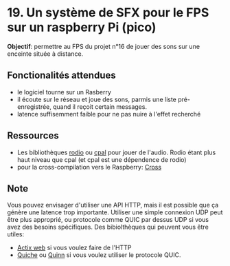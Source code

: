 # 19. Un système de SFX pour le FPS sur un raspberry Pi (pico)

**Objectif**: permettre au FPS du projet n°16 de jouer des sons sur une enceinte située à distance.

## Fonctionalités attendues
- le logiciel tourne sur un Rasberry
- il écoute sur le réseau et joue des sons, parmis une liste pré-enregistrée, quand il reçoit certain messages.
- latence suffisemment faible pour ne pas nuire à l'effet recherché

## Ressources
- Les bibliothèques [rodio](https://lib.rs/crates/rodio) ou [cpal](https://lib.rs/crates/cpal) pour jouer de l'audio. Rodio étant plus haut niveau que cpal (et cpal est une dépendence de rodio)
- pour la cross-compilation vers le Raspberry: [Cross](https://github.com/cross-rs/cross)

## Note
Vous pouvez envisager d'utiliser une API HTTP, mais il est possible que ça génère une latence trop importante. Utiliser une simple connexion UDP peut être plus approprié, ou protocole comme QUIC par dessus UDP si vous avez des besoins spécifiques.
Des bibiolthèques qui peuvent vous être utiles:
- [Actix web](https://actix.rs/) si vous voulez faire de l'HTTP
- [Quiche](https://lib.rs/crates/quiche) ou [Quinn](https://lib.rs/crates/quinn) si vous voulez utiliser le protocole QUIC.



